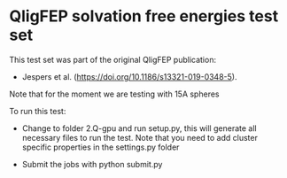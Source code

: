 # QligFEP solvation free energies test set

This test set was part of the original QligFEP publication:
* Jespers et al. (https://doi.org/10.1186/s13321-019-0348-5).

Note that for the moment we are testing with 15A spheres

To run this test:
- Change to folder 2.Q-gpu and run setup.py, this will generate all necessary files to
  run the test. Note that you need to add cluster specific properties in the settings.py
  folder

- Submit the jobs with python submit.py
